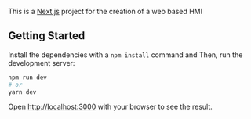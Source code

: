 This is a [Next.js](https://nextjs.org/) project for the creation of a web based HMI

## Getting Started

Install the dependencies with a `npm install` command and
Then, run the development server:

```bash
npm run dev
# or
yarn dev
```

Open [http://localhost:3000](http://localhost:3000) with your browser to see the result.
